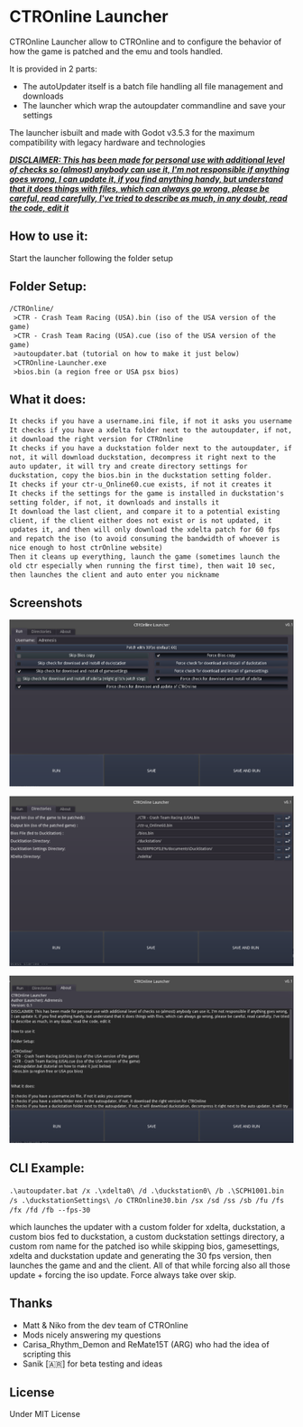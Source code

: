 # CTROnline Launcher

CTROnline Launcher allow to CTROnline and to configure the behavior of how the game is patched and the emu and tools handled.

It is provided in 2 parts:
- The autoUpdater itself is a batch file handling all file management and downloads
- The launcher which wrap the autoupdater commandline and save your settings

The launcher isbuilt and made with Godot v3.5.3 for the maximum compatibility with legacy hardware and technologies 

<ins>___DISCLAIMER: This has been made for personal use with additional level of checks so (almost) anybody can use it, I'm not responsible if anything goes wrong, I can update it, if you find anything handy, but understand that it does things with files, which can always go wrong, please be careful, read carefully, I've tried to describe as much, in any doubt, read the code, edit it___</ins>

## How to use it:

Start the launcher following the folder setup

## Folder Setup:

```
/CTROnline/
 >CTR - Crash Team Racing (USA).bin (iso of the USA version of the game)
 >CTR - Crash Team Racing (USA).cue (iso of the USA version of the game)
 >autoupdater.bat (tutorial on how to make it just below)
 >CTROnline-Launcher.exe
 >bios.bin (a region free or USA psx bios)
```

## What it does:

```
It checks if you have a username.ini file, if not it asks you username
It checks if you have a xdelta folder next to the autoupdater, if not, it download the right version for CTROnline
It checks if you have a duckstation folder next to the autoupdater, if not, it will download duckstation, decompress it right next to the auto updater, it will try and create directory settings for duckstation, copy the bios.bin in the duckstation setting folder.
It checks if your ctr-u_Online60.cue exists, if not it creates it
It checks if the settings for the game is installed in duckstation's setting folder, if not, it downloads and installs it
It download the last client, and compare it to a potential existing client, if the client either does not exist or is not updated, it updates it, and then will only download the xdelta patch for 60 fps and repatch the iso (to avoid consuming the bandwidth of whoever is nice enough to host ctrOnline website)
Then it cleans up everything, launch the game (sometimes launch the old ctr especially when running the first time), then wait 10 sec, then launches the client and auto enter you nickname
```

## Screenshots

![screenshot of the gui](https://github.com/Adrenesis/CTROnline-Launcher/blob/main/screenshots/CTROnline-v0_1_0.PNG?raw=true)

![screenshot of the gui](https://github.com/Adrenesis/CTROnline-Launcher/blob/main/screenshots/CTROnline-v0_1_1.PNG?raw=true)

![screenshot of the gui](https://github.com/Adrenesis/CTROnline-Launcher/blob/main/screenshots/CTROnline-v0_1_2.PNG?raw=true)

## CLI Example:

`.\autoupdater.bat /x .\xdelta0\ /d .\duckstation0\ /b .\SCPH1001.bin /s .\duckstationSettings\ /o CTROnline30.bin /sx /sd /ss /sb /fu /fs /fx /fd /fb --fps-30`

which launches the updater with a custom folder for xdelta, duckstation, a custom bios fed to duckstation, a custom duckstation settings directory, a custom rom name for the patched iso while skipping bios, gamesettings, xdelta and duckstation update and generating the 30 fps version, then launches the game and and the client. All of that while forcing also all those update + forcing the iso update. Force always take over skip.

## Thanks

- Matt & Niko from the dev team of CTROnline
- Mods nicely answering my questions
- Carisa_Rhythm_Demon and ReMate15T (ARG) who had the idea of scripting this
- Sanik [🇦🇷] for beta testing and ideas

## License

Under MIT License
